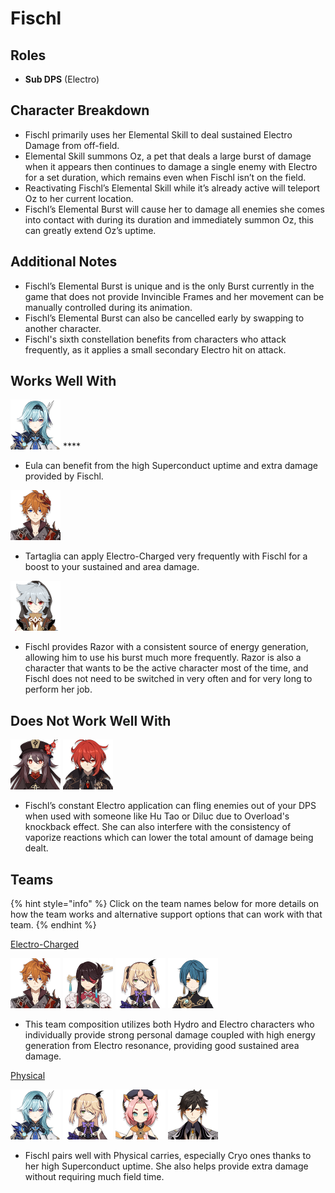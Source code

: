 # Fischl

## Roles

* **Sub DPS** \(Electro\)

## Character Breakdown

* Fischl primarily uses her Elemental Skill to deal sustained Electro Damage from off-field.
* Elemental Skill summons Oz, a pet that deals a large burst of damage when it appears then continues to damage a single enemy with Electro for a set duration, which remains even when Fischl isn’t on the field.
* Reactivating Fischl’s Elemental Skill while it’s already active will teleport Oz to her current location.
* Fischl’s Elemental Burst will cause her to damage all enemies she comes into contact with during its duration and immediately summon Oz, this can greatly extend Oz’s uptime.

## Additional Notes

* Fischl’s Elemental Burst is unique and is the only Burst currently in the game that does not provide Invincible Frames and her movement can be manually controlled during its animation.
* Fischl’s Elemental Burst can also be cancelled early by swapping to another character.
* Fischl's sixth constellation benefits from characters who attack frequently, as it applies a small secondary Electro hit on attack.

## Works Well With

![](../../.gitbook/assets/ui_avataricon_eula.png) ****

* Eula can benefit from the high Superconduct uptime and extra damage provided by Fischl.

![](../../.gitbook/assets/ui_avataricon_tartaglia.png) 

* Tartaglia can apply Electro-Charged very frequently with Fischl for a boost to your sustained and area damage.

![](../../.gitbook/assets/ui_avataricon_razor.png) 

* Fischl provides Razor with a consistent source of energy generation, allowing him to use his burst much more frequently. Razor is also a character that wants to be the active character most of the time, and Fischl does not need to be switched in very often and for very long to perform her job.

## Does Not Work Well With

![](../../.gitbook/assets/ui_avataricon_hutao.png) ![](../../.gitbook/assets/ui_avataricon_diluc.png) 

* Fischl’s constant Electro application can fling enemies out of your DPS when used with someone like Hu Tao or Diluc due to Overload's knockback effect. She can also interfere with the consistency of vaporize reactions which can lower the total amount of damage being dealt.

## Teams

{% hint style="info" %}
Click on the team names below for more details on how the team works and alternative support options that can work with that team.
{% endhint %}

[Electro-Charged](../../teams/electro-charged.md)

![](../../.gitbook/assets/ui_avataricon_tartaglia.png) ![](../../.gitbook/assets/ui_avataricon_beidou.png) ![](../../.gitbook/assets/ui_avataricon_fischl.png) ![](../../.gitbook/assets/ui_avataricon_xingqiu.png) 

* This team composition utilizes both Hydro and Electro characters who individually provide strong personal damage coupled with high energy generation from Electro resonance, providing good sustained area damage.

[Physical](../../teams/physical.md)

![](../../.gitbook/assets/ui_avataricon_eula.png) ![](../../.gitbook/assets/ui_avataricon_fischl.png) ![](../../.gitbook/assets/ui_avataricon_diona.png) ![](../../.gitbook/assets/ui_avataricon_zhongli.png) 

* Fischl pairs well with Physical carries, especially Cryo ones thanks to her high Superconduct uptime. She also helps provide extra damage without requiring much field time.

